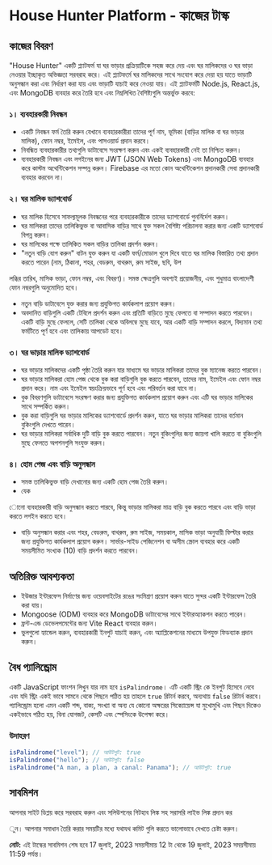 # House Hunter Platform - কাজের টাস্ক

## কাজের বিবরণ

"House Hunter" একটি প্ল্যাটফর্ম যা ঘর ভাড়ার প্রক্রিয়াটিকে সহজ করে দেয় এবং ঘর মালিকদের ও ঘর ভাড়া নেওয়ার ইচ্ছাকৃত অভিজ্ঞতা সরবরাহ করে। এই প্ল্যাটফর্মে ঘর মালিকদের সাথে সংযোগ করে দেয়া হয় যাতে ভাড়াটি অনুসন্ধান করা এবং নির্ধারণ করা যায় এবং ভাড়াটি যাচাই করে নেওয়া যায়। এই প্ল্যাটফর্মটি Node.js, React.js, এবং MongoDB ব্যবহার করে তৈরি হবে এবং নিম্নলিখিত বৈশিষ্ট্যগুলি অন্তর্ভুক্ত করবে:

### ১। ব্যবহারকারী নিবন্ধন

- একটি নিবন্ধন ফর্ম তৈরি করুন যেখানে ব্যবহারকারীরা তাদের পূর্ণ নাম, ভূমিকা (বাড়ির মালিক বা ঘর ভাড়ার মালিক), ফোন নম্বর, ইমেইল, এবং পাসওয়ার্ড প্রদান করবে।
- নিবন্ধিত ব্যবহারকারীর তথ্যগুলি ডাটাবেসে সংরক্ষণ করুন এবং একই ব্যবহারকারী নেই তা নিশ্চিত করুন।
- ব্যবহারকারী নিবন্ধন এবং লগইনের জন্য JWT (JSON Web Tokens) এবং MongoDB ব্যবহার করে কাস্টম অথেন্টিকেশন সম্পন্ন করুন। Firebase এর মতো কোন অথেন্টিকেশন প্রদানকারী সেবা প্রদানকারী ব্যবহার করবেন না।

### ২। ঘর মালিক ড্যাশবোর্ড

- ঘর মালিক হিসেবে সাফল্যমূলক নিবন্ধনের পরে ব্যবহারকারীকে তাদের ড্যাশবোর্ডে পুনর্নির্দেশ করুন।
- ঘর মালিকরা তাদের তালিকিভুক্ত বা আবাসিক বাড়ির সাথে যুক্ত সকল বৈশিষ্ট্য পরিচালনা করার জন্য একটি ড্যাশবোর্ড বিপন্ন করুন।
- ঘর মালিকের পক্ষে তালিকিত সকল বাড়ির তালিকা প্রদর্শন করুন।
- "নতুন বাড়ি যোগ করুন" বাটন যুক্ত করুন যা একটি ফর্ম/মোডাল খুলে দিবে যাতে ঘর মালিক বিস্তারিত তথ্য প্রদান করতে পারেন (নাম, ঠিকানা, শহর, বেডরুম, বাথরুম, রুম সাইজ, ছবি, উপ

লব্ধির তারিখ, মাসিক ভাড়া, ফোন নম্বর, এবং বিবরণ)। সমস্ত ক্ষেত্রগুলি অবশ্যই প্রয়োজনীয়, এবং শুধুমাত্র বাংলাদেশী ফোন নম্বরগুলি অনুমোদিত হবে।
- নতুন বাড়ি ডাটাবেসে যুক্ত করার জন্য প্রযুক্তিগত কার্যকলাপ প্রয়োগ করুন।
- অবদানিত বাড়িগুলি একটি টেবিলে প্রদর্শন করুন এবং প্রতিটি বাড়িতে মুছে ফেলতে বা সম্পাদন করতে পারবেন। একটি বাড়ি মুছে ফেললে, সেটি তালিকা থেকে অবিলম্বে মুছে যাবে, আর একটি বাড়ি সম্পাদন করলে, বিদ্যমান তথ্য ফর্মটিতে পূর্ণ হবে এবং তালিকায় আপডেট হবে।

### ৩। ঘর ভাড়ার মালিক ড্যাশবোর্ড

- ঘর ভাড়ার মালিকদের একটি পৃষ্ঠা তৈরি করুন যার মাধ্যমে ঘর ভাড়ার মালিকরা তাদের বুক ম্যানেজ করতে পারবেন।
- ঘর ভাড়ার মালিকরা হোম পেজ থেকে বুক করা বাড়িগুলি বুক করতে পারবেন, তাদের নাম, ইমেইল এবং ফোন নম্বর প্রদান করে। নাম এবং ইমেইল স্বয়ংক্রিয়ভাবে পূর্ণ হবে এবং পরিবর্তন করা যাবে না।
- বুক বিবরণগুলি ডাটাবেসে সংরক্ষণ করার জন্য প্রযুক্তিগত কার্যকলাপ প্রয়োগ করুন এবং এটি ঘর ভাড়ার মালিকের সাথে সম্পর্কিত করুন।
- বুক করা বাড়িগুলি ঘর ভাড়ার মালিকের ড্যাশবোর্ডে প্রদর্শন করুন, যাতে ঘর ভাড়ার মালিকরা তাদের বর্তমান বুকিংগুলি দেখতে পারেন।
- ঘর ভাড়ার মালিকরা সর্বাধিক দুটি বাড়ি বুক করতে পারবেন। নতুন বুকিংগুলির জন্য জায়গা খালি করতে বা বুকিংগুলি মুছে ফেলতে অপশনগুলি সংযুক্ত করুন।

### ৪। হোম পেজ এবং বাড়ি অনুসন্ধান

- সমস্ত তালিকিভুক্ত বাড়ি দেখানোর জন্য একটি হোম পেজ তৈরি করুন।
- যেক

োনো ব্যবহারকারী বাড়ি অনুসন্ধান করতে পারবে, কিন্তু ভাড়ার মালিকরা মাত্র বাড়ি বুক করতে পারবে এবং বাড়ি ভাড়া করতে লগইন করতে হবে।
- বাড়ি অনুসন্ধান করার এবং শহর, বেডরুম, বাথরুম, রুম সাইজ, সময়কাল, মাসিক ভাড়া অনুযায়ী ফিল্টার করার জন্য প্রযুক্তিগত কার্যকলাপ প্রয়োগ করুন। সার্ভার-সাইড পেজিনেশন বা অসীম স্ক্রোল ব্যবহার করে একটি সময়সীমিত সংখ্যক (10) বাড়ি প্রদর্শন করতে পারবেন।

## অতিরিক্ত আবশ্যকতা

- ইউজার ইন্টারফেস নির্মাণের জন্য ওয়েবসাইটের রঙের সংমিশ্রণ প্রয়োগ করুন যাতে সুন্দর একটি ইন্টারফেস তৈরি করা যায়।
- Mongoose (ODM) ব্যবহার করে MongoDB ডাটাবেসের সাথে ইন্টারঅ্যাকশন করতে পারেন।
- ফ্রন্ট-এন্ড ডেভেলপমেন্টের জন্য Vite React ব্যবহার করুন।
- ভুলগুলো হ্যান্ডেল করুন, ব্যবহারকারী ইনপুট যাচাই করুন, এবং অ্যাপ্লিকেশনের মাধ্যমে উপযুক্ত ফিডব্যাক প্রদান করুন।

## বৈধ প্যালিন্ড্রোম

একটি JavaScript ফাংশন লিখুন যার নাম হবে `isPalindrome`। এটি একটি স্ট্রিং কে ইনপুট হিসেবে নেবে এবং যদি স্ট্রিং একই ভাবে সামনে থেকে পিছনে পঠিত হয় তাহলে `true` রিটার্ন করবে, অন্যথায় `false` রিটার্ন করবে। প্যালিন্ড্রোম হলো এমন একটি শব্দ, বাক্য, সংখ্যা বা অন্য যে কোনো অক্ষরের সিক্যোয়েন্স যা মুখোমুখি এবং পিছন দিকেও একইভাবে পঠিত হয়, বিনা যোগজট, কেসটি এবং স্পেসিংকে উপেক্ষা করে।

### উদাহরণ

```javascript
isPalindrome("level"); // আউটপুট: true
isPalindrome("hello"); // আউটপুট: false
isPalindrome("A man, a plan, a canal: Panama"); // আউটপুট: true
```

## সাবমিশন

আপনার সাইট ডিপ্লয় করে সরবরাহ করুন এবং সলিউশনের গিটহাব লিঙ্ক সহ সরাসরি লাইভ লিঙ্ক প্রদান কর

ুন। আপনার সমাধান তৈরি করার সময়টির মধ্যে যথাযথ কমিট গুলি করতে ভালোভাবে দেখতে চেষ্টা করুন।

**নোট:** এই টাস্কের সাবমিশন শেষ হবে 17 জুলাই, 2023 সময়সীমায় 12 টা থেকে 19 জুলাই, 2023 সময়সীমায় 11:59 পর্যন্ত।
